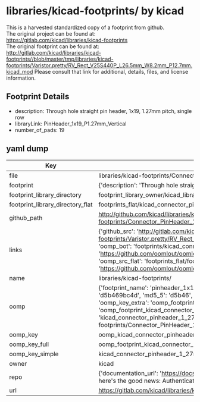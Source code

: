 # libraries/kicad-footprints/ by kicad  
This is a harvested standardized copy of a footprint from github.  
The original project can be found at:  
https://gitlab.com/kicad/libraries/kicad-footprints  
The original footprint can be found at:
http://gitlab.com/kicad/libraries/kicad-footprints//blob/master/tmp/libraries/kicad-footprints/Varistor.pretty/RV_Rect_V25S440P_L26.5mm_W8.2mm_P12.7mm.kicad_mod
Please consult that link for additional, details, files, and license information.  
## Footprint Details
* description: Through hole straight pin header, 1x19, 1.27mm pitch, single row  
* libraryLink: PinHeader_1x19_P1.27mm_Vertical  
* number_of_pads: 19  
## yaml dump  
| Key | Value |  
| --- | --- |  
| file | libraries/kicad-footprints/Connector_PinHeader_1.27mm.pretty/PinHeader_1x19_P1.27mm_Vertical.kicad_mod |  
| footprint | {'description': 'Through hole straight pin header, 1x19, 1.27mm pitch, single row', 'libraryLink': 'PinHeader_1x19_P1.27mm_Vertical', 'number_of_pads': 19} |  
| footprint_library_directory | footprint_library_owner/kicad_libraries/kicad-footprints/ |  
| footprint_library_directory_flat | footprints_flat/kicad_connector_pinheader_1_27mm_pinheader_1x19_p1_27mm_vertical/working |  
| github_path | http://github.com/kicad/libraries/kicad-footprints//blob/master/tmp/libraries/kicad-footprints/Connector_PinHeader_1.27mm.pretty/PinHeader_1x19_P1.27mm_Vertical.kicad_mod |  
| links | {'github_src': 'http://gitlab.com/kicad/libraries/kicad-footprints//blob/master/tmp/libraries/kicad-footprints/Varistor.pretty/RV_Rect_V25S440P_L26.5mm_W8.2mm_P12.7mm.kicad_mod', 'github_src_repo': 'https://gitlab.com/kicad/libraries/kicad-footprints', 'oomp_bot': 'footprints/kicad_connector_pinheader_1_27mm_pinheader_1x19_p1_27mm_vertical/working', 'oomp_bot_github': 'https://github.com/oomlout/oomlout_oomp_footprint_bot/tree/main/footprints/kicad_connector_pinheader_1_27mm_pinheader_1x19_p1_27mm_vertical/working', 'oomp_src_flat': 'footprints_flat/footprints_flat/kicad_connector_pinheader_1_27mm_pinheader_1x19_p1_27mm_vertical/working', 'oomp_src_flat_github': 'https://github.com/oomlout/oomlout_oomp_footprint_src/tree/main/footprints_flat/kicad_connector_pinheader_1_27mm_pinheader_1x19_p1_27mm_vertical/working'} |  
| name | libraries/kicad-footprints/ |  
| oomp | {'footprint_name': 'pinheader_1x19_p1_27mm_vertical', 'library_name': 'connector_pinheader_1_27mm', 'md5': 'd5b469bc4db8cf69a831262ce37e3a83', 'md5_10': 'd5b469bc4d', 'md5_5': 'd5b46', 'md5_6': 'd5b469', 'oomp_key': 'oomp_kicad_connector_pinheader_1_27mm_pinheader_1x19_p1_27mm_vertical', 'oomp_key_extra': 'oomp_footprint_kicad_connector_pinheader_1_27mm_pinheader_1x19_p1_27mm_vertical', 'oomp_key_full': 'oomp_footprint_kicad_connector_pinheader_1_27mm_pinheader_1x19_p1_27mm_vertical_d5b469', 'oomp_key_simple': 'kicad_connector_pinheader_1_27mm_pinheader_1x19_p1_27mm_vertical', 'original_filename': 'libraries/kicad-footprints/Connector_PinHeader_1.27mm.pretty/PinHeader_1x19_P1.27mm_Vertical.kicad_mod', 'owner_name': 'kicad'} |  
| oomp_key | oomp_kicad_connector_pinheader_1_27mm_pinheader_1x19_p1_27mm_vertical |  
| oomp_key_full | oomp_footprint_kicad_connector_pinheader_1_27mm_pinheader_1x19_p1_27mm_vertical |  
| oomp_key_simple | kicad_connector_pinheader_1_27mm_pinheader_1x19_p1_27mm_vertical |  
| owner | kicad |  
| repo | {'documentation_url': 'https://docs.github.com/rest/overview/resources-in-the-rest-api#rate-limiting', 'message': "API rate limit exceeded for 84.66.173.59. (But here's the good news: Authenticated requests get a higher rate limit. Check out the documentation for more details.)"} |  
| url | https://gitlab.com/kicad/libraries/kicad-footprints |  

